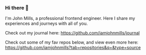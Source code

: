 ### Hi there 👋

I'm John Mills, a professional frontend engineer. Here I share my experiences and journeys with all of you. 

Check out my journal here: https://github.com/iamjohnmills/journal

Check out some of my fav repos below, and view even more here: https://github.com/iamjohnmills?tab=repositories&q=&type=source

<!--
**iamjohnmills/iamjohnmills** is a ✨ _special_ ✨ repository because its `README.md` (this file) appears on your GitHub profile.

Here are some ideas to get you started:

- 🔭 I’m currently working on ...
- 🌱 I’m currently learning ...
- 👯 I’m looking to collaborate on ...
- 🤔 I’m looking for help with ...
- 💬 Ask me about ...
- 📫 How to reach me: ...
- 😄 Pronouns: ...
- ⚡ Fun fact: ...
-->
